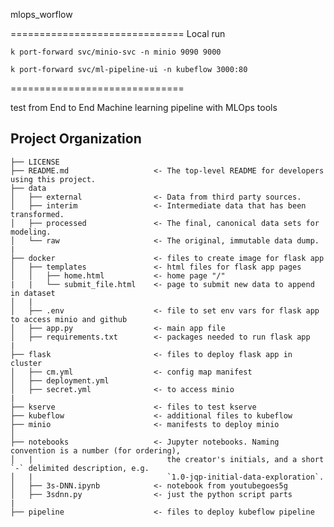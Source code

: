 mlops_worflow

==============================
Local run
```
k port-forward svc/minio-svc -n minio 9090 9000
```
```
k port-forward svc/ml-pipeline-ui -n kubeflow 3000:80
```

==============================

test from End to End Machine learning pipeline with MLOps tools

Project Organization
------------

    ├── LICENSE
    ├── README.md                   <- The top-level README for developers using this project.
    ├── data
    │   ├── external                <- Data from third party sources.
    │   ├── interim                 <- Intermediate data that has been transformed.
    │   ├── processed               <- The final, canonical data sets for modeling.
    │   └── raw                     <- The original, immutable data dump.
    |
    ├── docker                      <- files to create image for flask app
    │   ├── templates               <- html files for flask app pages
    │   │   ├── home.html           <- home page "/"
    |   |   └── submit_file.html    <- page to submit new data to append in dataset
    │   |
    │   ├── .env                    <- file to set env vars for flask app to access minio and github
    │   ├── app.py                  <- main app file
    │   ├── requirements.txt        <- packages needed to run flask app
    |
    ├── flask                       <- files to deploy flask app in cluster
    │   ├── cm.yml                  <- config map manifest
    │   ├── deployment.yml          
    │   ├── secret.yml              <- to access minio
    |
    ├── kserve                      <- files to test kserve
    ├── kubeflow                    <- additional files to kubeflow
    ├── minio                       <- manifests to deploy minio
    │
    ├── notebooks                   <- Jupyter notebooks. Naming convention is a number (for ordering),
    │   |                              the creator's initials, and a short `-` delimited description, e.g.
    │   |                              `1.0-jqp-initial-data-exploration`.
    │   ├── 3s-DNN.ipynb            <- notebook from youtubegoes5g
    │   ├── 3sdnn.py                <- just the python script parts
    |
    ├── pipeline                    <- files to deploy kubeflow pipeline